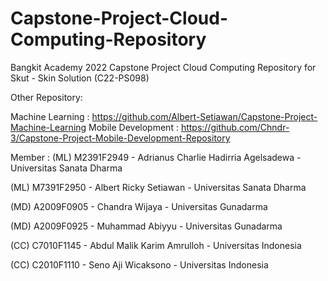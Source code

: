 # Capstone-Project-Cloud-Computing-Repository
Bangkit Academy 2022 Capstone Project Cloud Computing Repository for Skut - Skin Solution (C22-PS098)

Other Repository:

Machine Learning	: https://github.com/Albert-Setiawan/Capstone-Project-Machine-Learning
Mobile Development	: https://github.com/Chndr-3/Capstone-Project-Mobile-Development-Repository

Member	: 
(ML) M2391F2949 - Adrianus Charlie Hadirria Agelsadewa - Universitas Sanata Dharma

(ML) M7391F2950 - Albert Ricky Setiawan - Universitas Sanata Dharma

(MD) A2009F0905 - Chandra Wijaya - Universitas Gunadarma

(MD) A2009F0925 - Muhammad Abiyyu - Universitas Gunadarma

(CC) C7010F1145 - Abdul Malik Karim Amrulloh  - Universitas Indonesia

(CC) C2010F1110 - Seno Aji Wicaksono  - Universitas Indonesia

